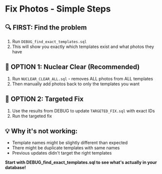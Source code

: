 # Fix Photos - Simple Steps

## 🔍 **FIRST: Find the problem**
1. Run `DEBUG_find_exact_templates.sql`
2. This will show you exactly which templates exist and what photos they have

## 🧹 **OPTION 1: Nuclear Clear (Recommended)**
1. Run `NUCLEAR_CLEAR_ALL.sql` - removes ALL photos from ALL templates
2. Then manually add photos back to only the templates you want

## 🎯 **OPTION 2: Targeted Fix**
1. Use the results from DEBUG to update `TARGETED_FIX.sql` with exact IDs
2. Run the targeted fix

## 💡 **Why it's not working:**
- Template names might be slightly different than expected
- There might be duplicate templates with same names
- Previous updates didn't target the right templates

**Start with DEBUG_find_exact_templates.sql to see what's actually in your database!**